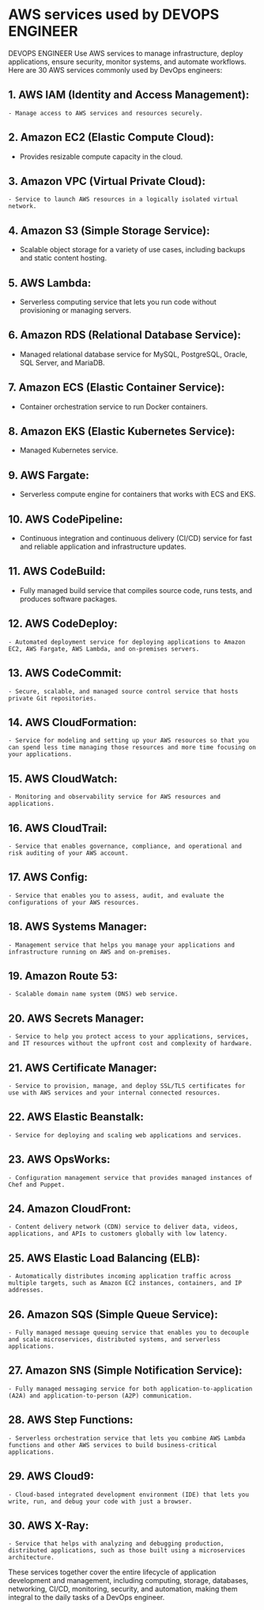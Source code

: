 <h1>AWS services used by DEVOPS ENGINEER</h1>

DEVOPS ENGINEER Use AWS services to manage infrastructure, deploy applications, ensure security, monitor systems, and automate workflows. Here are 30 AWS services commonly used by DevOps engineers:

<h2>1. AWS IAM (Identity and Access Management):</h2>
  
    - Manage access to AWS services and resources securely.
    

<h2>2. Amazon EC2 (Elastic Compute Cloud):</h2>

   - Provides resizable compute capacity in the cloud.

 <h2>3. Amazon VPC (Virtual Private Cloud):</h2>
  
    - Service to launch AWS resources in a logically isolated virtual network.
    

<h2>4. Amazon S3 (Simple Storage Service):</h2>

   - Scalable object storage for a variety of use cases, including backups and static content hosting.
     

<h2>5. AWS Lambda:</h2>

   - Serverless computing service that lets you run code without provisioning or managing servers.
     

<h2>6. Amazon RDS (Relational Database Service):</h2>
  
   - Managed relational database service for MySQL, PostgreSQL, Oracle, SQL Server, and MariaDB.
     

<h2>7. Amazon ECS (Elastic Container Service):</h2>

   - Container orchestration service to run Docker containers.
     

<h2>8. Amazon EKS (Elastic Kubernetes Service):</h2>

   - Managed Kubernetes service.</h2>
     

<h2>9. AWS Fargate:</h2>
  
   - Serverless compute engine for containers that works with ECS and EKS.
     

<h2>10. AWS CodePipeline:</h2>

   - Continuous integration and continuous delivery (CI/CD) service for fast and reliable application and infrastructure updates.
     

<h2>11. AWS CodeBuild:</h2>

   - Fully managed build service that compiles source code, runs tests, and produces software packages.
     

<h2>12. AWS CodeDeploy:</h2>

    - Automated deployment service for deploying applications to Amazon EC2, AWS Fargate, AWS Lambda, and on-premises servers.

<h2>13. AWS CodeCommit:</h2>

    - Secure, scalable, and managed source control service that hosts private Git repositories.
  

<h2>14. AWS CloudFormation:</h2>
  
    - Service for modeling and setting up your AWS resources so that you can spend less time managing those resources and more time focusing on your applications.
  

<h2>15. AWS CloudWatch:</h2>

    - Monitoring and observability service for AWS resources and applications.
  

<h2>16. AWS CloudTrail:</h2>
  
    - Service that enables governance, compliance, and operational and risk auditing of your AWS account.
    

<h2>17. AWS Config:</h2>
  
    - Service that enables you to assess, audit, and evaluate the configurations of your AWS resources.
    

<h2>18. AWS Systems Manager:</h2>
  
    - Management service that helps you manage your applications and infrastructure running on AWS and on-premises.
    

<h2>19. Amazon Route 53:</h2>
  
    - Scalable domain name system (DNS) web service.
    

<h2>20. AWS Secrets Manager:</h2>
  
    - Service to help you protect access to your applications, services, and IT resources without the upfront cost and complexity of hardware.
    

<h2>21. AWS Certificate Manager:</h2>
  
    - Service to provision, manage, and deploy SSL/TLS certificates for use with AWS services and your internal connected resources.
    

<h2>22. AWS Elastic Beanstalk:</h2>
  
    - Service for deploying and scaling web applications and services.
    

<h2>23. AWS OpsWorks:</h2>
  
    - Configuration management service that provides managed instances of Chef and Puppet.
    

<h2>24. Amazon CloudFront:</h2>
  
    - Content delivery network (CDN) service to deliver data, videos, applications, and APIs to customers globally with low latency.
    

<h2>25. AWS Elastic Load Balancing (ELB):</h2>
  
    - Automatically distributes incoming application traffic across multiple targets, such as Amazon EC2 instances, containers, and IP addresses.
    
    
<h2>26. Amazon SQS (Simple Queue Service):</h2>
  
    - Fully managed message queuing service that enables you to decouple and scale microservices, distributed systems, and serverless applications.
    

<h2>27. Amazon SNS (Simple Notification Service):</h2>

    - Fully managed messaging service for both application-to-application (A2A) and application-to-person (A2P) communication.


<h2>28. AWS Step Functions:</h2>
  
    - Serverless orchestration service that lets you combine AWS Lambda functions and other AWS services to build business-critical applications.
    

<h2>29. AWS Cloud9:</h2>
  
    - Cloud-based integrated development environment (IDE) that lets you write, run, and debug your code with just a browser.
    

<h2>30. AWS X-Ray:</h2>
  
    - Service that helps with analyzing and debugging production, distributed applications, such as those built using a microservices architecture.
    

These services together cover the entire lifecycle of application development and management, including computing, storage, databases, networking, CI/CD, monitoring, security, and automation, making them integral to the daily tasks of a DevOps engineer.
